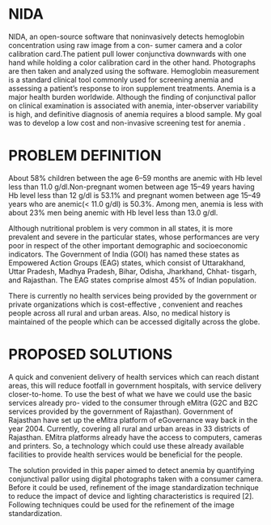 # NIDA
NIDA, an open-source software that noninvasively detects hemoglobin concentration using raw image from a con- sumer camera 
and a color calibration card.The patient pull lower conjunctiva downwards with one hand while holding a color calibration 
card in the other hand. Photographs are then taken and analyzed using the software. Hemoglobin measurement is a standard 
clinical tool commonly used for screening anemia and assessing a patient’s response to iron supplement treatments. Anemia is 
a major health burden worldwide. Although the finding of conjunctival pallor on clinical examination is associated with 
anemia, inter-observer variability is high, and definitive diagnosis of anemia requires a blood sample. My goal was to
develop a low cost and non-invasive screening test for anemia .


# PROBLEM DEFINITION
About 58% children between the age 6–59 months are anemic with Hb level less than 11.0 g/dl.Non-pregnant women between age 
15–49 years having Hb level less than 12 g/dl is 53.1% and pregnant women between age 15–49 years who are anemic(< 11.0 g/dl) 
is 50.3%. Among men, anemia is less with about 23% men being anemic with Hb level less than 13.0 g/dl.

Although nutritional problem is very common in all states, it is more prevalent and severe in the particular states, whose 
performances are very poor in respect of the other important demographic and socioeconomic indicators. The Government of India
(GOI) has named these states as Empowered Action Groups (EAG) states, which consist of Uttarakhand, Uttar Pradesh, Madhya 
Pradesh, Bihar, Odisha, Jharkhand, Chhat- tisgarh, and Rajasthan. The EAG states comprise almost 45% of Indian population.

There is currently no health services being provided by the government or private organizations which is cost-effective , 
convenient and reaches people across all rural and urban areas. Also, no medical history is maintained of the people which 
can be accessed digitally across the globe.

# PROPOSED SOLUTIONS
A quick and convenient delivery of health services which can reach distant areas, this will reduce footfall in government 
hospitals, with service delivery closer-to-home. To use the best of what we have we could use the basic services already 
pro- vided to the consumer through eMitra (G2C and B2C services provided by the government of Rajasthan). Government of 
Rajasthan have set up the eMitra platform of eGovernance way back in the year 2004. Currently, covering all rural and urban 
areas in 33 districts of Rajasthan. EMitra platforms already have the access to computers, cameras and printers. So, a 
technology which could use these already available facilities to provide health services would be beneficial for the people.

The solution provided in this paper aimed to detect anemia by quantifying conjunctival pallor using digital photographs taken
with a consumer camera. Before it could be used, refinement of the image standardization technique to reduce the impact of 
device and lighting characteristics is required [2]. Following techniques could be used for the refinement of the image 
standardization.
